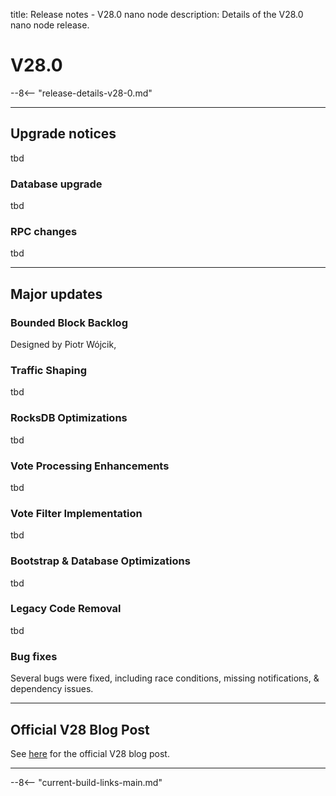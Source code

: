 title: Release notes - V28.0 nano node
description: Details of the V28.0 nano node release.

# V28.0

--8<-- "release-details-v28-0.md"

---

## Upgrade notices

tbd

### Database upgrade

tbd

### RPC changes

tbd

---

## Major updates

### Bounded Block Backlog

Designed by Piotr Wójcik, 

### Traffic Shaping

tbd

### RocksDB Optimizations

tbd

### Vote Processing Enhancements

tbd

### Vote Filter Implementation

tbd

### Bootstrap & Database Optimizations

tbd

### Legacy Code Removal

tbd

### Bug fixes

Several bugs were fixed, including race conditions, missing notifications, & dependency issues.

---

## Official V28 Blog Post
See [here](https://nano.org/en/blog/v27-denarius-preview--eb8bceac) for the official V28 blog post.

---

--8<-- "current-build-links-main.md"
